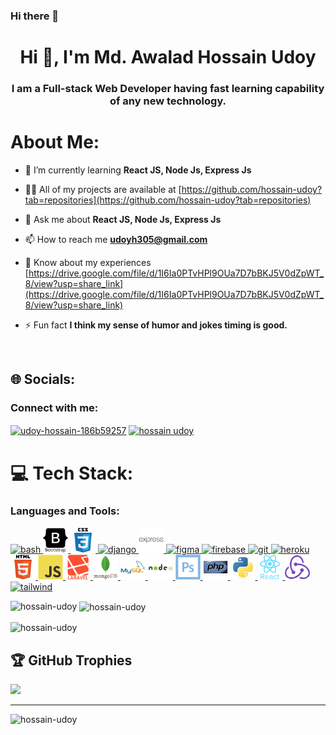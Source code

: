 ### Hi there 👋


<h1 align="center">Hi 👋, I'm Md. Awalad Hossain Udoy</h1>
<h3 align="center">I am a Full-stack Web Developer having fast learning capability of any new technology.</h3>

#  About Me:
- 🌱 I’m currently learning **React JS, Node Js, Express Js**

- 👨‍💻 All of my projects are available at [https://github.com/hossain-udoy?tab=repositories](https://github.com/hossain-udoy?tab=repositories)

- 💬 Ask me about **React JS, Node Js, Express Js**

- 📫 How to reach me **udoyh305@gmail.com**

- 📄 Know about my experiences [https://drive.google.com/file/d/1I6Ia0PTvHPl9OUa7D7bBKJ5V0dZpWT_8/view?usp=share_link](https://drive.google.com/file/d/1I6Ia0PTvHPl9OUa7D7bBKJ5V0dZpWT_8/view?usp=share_link)

- ⚡ Fun fact **I think my sense of humor and jokes timing is good.**

<p align="left"> <a href="https://facebook.com/" target="blank"><img src="[https://scontent.fdac27-2.fna.fbcdn.net/v/t39.30808-6/311222356_2333084933496774_472461548920819138_n.jpg?stp=dst-jpg_p720x720&_nc_cat=106&ccb=1-7&_nc_sid=e3f864&_nc_eui2=AeEkdi50D0vtlpqT_MdW0USvKjKk0auMmtUqMqTRq4ya1eJz9ljTJQ7hzFt4h9Bk4EzQEPXXv4T-ucGYCiEBpebS&_nc_ohc=AjY4rFiqpQgAX8uWHJU&tn=JAaDQ52C-OA-WiRb&_nc_ht=scontent.fdac27-2.fna&oh=00_AfBbWm__bT04T6r9kQ-mVAT5SjeBm9iuNbw5_o1SSqejOg&oe=6391BF25](https://scontent.fdac27-2.fna.fbcdn.net/v/t39.30808-6/309384406_2337375099734424_4271954312010258925_n.jpg?_nc_cat=101&ccb=1-7&_nc_sid=09cbfe&_nc_eui2=AeGUseV03_NaBu2JL0C30VuEyNtMBlaIEdvI20wGVogR247Cu8uw2oblWI47ZeklhOGEmprvM0uF9uz7OfqwBjov&_nc_ohc=4xRI3F1U7okAX_TaVzl&_nc_ht=scontent.fdac27-2.fna&oh=00_AfA68TjZbePK2Nut6zWcf9EFpj0UKxwv5N1nHdwU7yLZ3w&oe=6390AA0F)" alt="" /></a> </p>


## 🌐 Socials:
<h3 align="left">Connect with me:</h3>
<p align="left">
<a href="https://linkedin.com/in/udoy-hossain-186b59257" target="blank"><img align="center" src="https://raw.githubusercontent.com/rahuldkjain/github-profile-readme-generator/master/src/images/icons/Social/linked-in-alt.svg" alt="udoy-hossain-186b59257" height="30" width="40" /></a>
<a href="https://fb.com/hossain udoy" target="blank"><img align="center" src="https://raw.githubusercontent.com/rahuldkjain/github-profile-readme-generator/master/src/images/icons/Social/facebook.svg" alt="hossain udoy" height="30" width="40" /></a>
</p>

# 💻 Tech Stack:
<h3 align="left">Languages and Tools:</h3>
<p align="left"> <a href="https://www.gnu.org/software/bash/" target="_blank" rel="noreferrer"> <img src="https://www.vectorlogo.zone/logos/gnu_bash/gnu_bash-icon.svg" alt="bash" width="40" height="40"/> </a> <a href="https://getbootstrap.com" target="_blank" rel="noreferrer"> <img src="https://raw.githubusercontent.com/devicons/devicon/master/icons/bootstrap/bootstrap-plain-wordmark.svg" alt="bootstrap" width="40" height="40"/> </a> <a href="https://www.w3schools.com/css/" target="_blank" rel="noreferrer"> <img src="https://raw.githubusercontent.com/devicons/devicon/master/icons/css3/css3-original-wordmark.svg" alt="css3" width="40" height="40"/> </a> <a href="https://www.djangoproject.com/" target="_blank" rel="noreferrer"> <img src="https://cdn.worldvectorlogo.com/logos/django.svg" alt="django" width="40" height="40"/> </a> <a href="https://expressjs.com" target="_blank" rel="noreferrer"> <img src="https://raw.githubusercontent.com/devicons/devicon/master/icons/express/express-original-wordmark.svg" alt="express" width="40" height="40"/> </a> <a href="https://www.figma.com/" target="_blank" rel="noreferrer"> <img src="https://www.vectorlogo.zone/logos/figma/figma-icon.svg" alt="figma" width="40" height="40"/> </a> <a href="https://firebase.google.com/" target="_blank" rel="noreferrer"> <img src="https://www.vectorlogo.zone/logos/firebase/firebase-icon.svg" alt="firebase" width="40" height="40"/> </a> <a href="https://git-scm.com/" target="_blank" rel="noreferrer"> <img src="https://www.vectorlogo.zone/logos/git-scm/git-scm-icon.svg" alt="git" width="40" height="40"/> </a> <a href="https://heroku.com" target="_blank" rel="noreferrer"> <img src="https://www.vectorlogo.zone/logos/heroku/heroku-icon.svg" alt="heroku" width="40" height="40"/> </a> <a href="https://www.w3.org/html/" target="_blank" rel="noreferrer"> <img src="https://raw.githubusercontent.com/devicons/devicon/master/icons/html5/html5-original-wordmark.svg" alt="html5" width="40" height="40"/> </a> <a href="https://developer.mozilla.org/en-US/docs/Web/JavaScript" target="_blank" rel="noreferrer"> <img src="https://raw.githubusercontent.com/devicons/devicon/master/icons/javascript/javascript-original.svg" alt="javascript" width="40" height="40"/> </a> <a href="https://laravel.com/" target="_blank" rel="noreferrer"> <img src="https://raw.githubusercontent.com/devicons/devicon/master/icons/laravel/laravel-plain-wordmark.svg" alt="laravel" width="40" height="40"/> </a> <a href="https://www.mongodb.com/" target="_blank" rel="noreferrer"> <img src="https://raw.githubusercontent.com/devicons/devicon/master/icons/mongodb/mongodb-original-wordmark.svg" alt="mongodb" width="40" height="40"/> </a> <a href="https://www.mysql.com/" target="_blank" rel="noreferrer"> <img src="https://raw.githubusercontent.com/devicons/devicon/master/icons/mysql/mysql-original-wordmark.svg" alt="mysql" width="40" height="40"/> </a> <a href="https://nodejs.org" target="_blank" rel="noreferrer"> <img src="https://raw.githubusercontent.com/devicons/devicon/master/icons/nodejs/nodejs-original-wordmark.svg" alt="nodejs" width="40" height="40"/> </a> <a href="https://www.photoshop.com/en" target="_blank" rel="noreferrer"> <img src="https://raw.githubusercontent.com/devicons/devicon/master/icons/photoshop/photoshop-line.svg" alt="photoshop" width="40" height="40"/> </a> <a href="https://www.php.net" target="_blank" rel="noreferrer"> <img src="https://raw.githubusercontent.com/devicons/devicon/master/icons/php/php-original.svg" alt="php" width="40" height="40"/> </a> <a href="https://www.python.org" target="_blank" rel="noreferrer"> <img src="https://raw.githubusercontent.com/devicons/devicon/master/icons/python/python-original.svg" alt="python" width="40" height="40"/> </a> <a href="https://reactjs.org/" target="_blank" rel="noreferrer"> <img src="https://raw.githubusercontent.com/devicons/devicon/master/icons/react/react-original-wordmark.svg" alt="react" width="40" height="40"/> </a> <a href="https://redux.js.org" target="_blank" rel="noreferrer"> <img src="https://raw.githubusercontent.com/devicons/devicon/master/icons/redux/redux-original.svg" alt="redux" width="40" height="40"/> </a> <a href="https://tailwindcss.com/" target="_blank" rel="noreferrer"> <img src="https://www.vectorlogo.zone/logos/tailwindcss/tailwindcss-icon.svg" alt="tailwind" width="40" height="40"/> </a> </p>

<p><img align="left" src="https://github-readme-stats.vercel.app/api/top-langs?username=hossain-udoy&show_icons=true&locale=en&layout=compact" alt="hossain-udoy" /></p>

<p>&nbsp;<img align="center" src="https://github-readme-stats.vercel.app/api?username=hossain-udoy&show_icons=true&locale=en" alt="hossain-udoy" /></p>

<p><img align="center" src="https://github-readme-streak-stats.herokuapp.com/?user=hossain-udoy&" alt="hossain-udoy" /></p>

## 🏆 GitHub Trophies
![](https://github-profile-trophy.vercel.app/?username=hossain-udoy&no-frame=false&no-bg=false&margin-w=4)

---
<p align="left"> <img src="https://komarev.com/ghpvc/?username=hossain-udoy&label=Profile%20views&color=0e75b6&style=flat" alt="hossain-udoy" /> </p>
